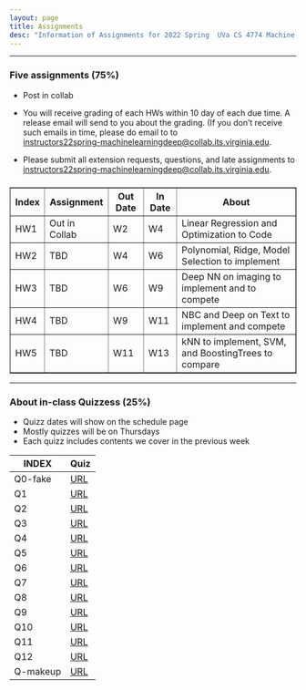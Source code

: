 ```yaml
---
layout: page
title: Assignments
desc: "Information of Assignments for 2022 Spring  UVa CS 4774 Machine Learning"
---
```


<hr>

### Five assignments (75%)
+ Post in collab 
+ You will receive grading of each HWs within 10 day of each due time. A release email will send to you about the grading. (If you don’t receive such emails in time, please do email to to <br>
[instructors22spring-machinelearningdeep@collab.its.virginia.edu](mailto:instructors22spring-machinelearningdeep@collab.its.virginia.edu).

+ Please submit all extension requests, questions, and late assignments  to <br>
[instructors22spring-machinelearningdeep@collab.its.virginia.edu](mailto:instructors22spring-machinelearningdeep@collab.its.virginia.edu).
 

<table id="datatab3" summary="Five Assignments" border="1">
<tr>
 <h3><b>
  <th>Index</th>
  <th>Assignment</th>
  <th>Out Date</th>
  <th>In Date</th>
  <th>About</th>
  </b>
  </h3>
</tr>
<tr>
  <td>HW1</td>
  <td>Out in Collab </td>
  <td>W2</td>
  <td>W4</td>
  <td>Linear Regression and  Optimization to Code</td>
</tr>
<tr>
  <td>HW2</td>
  <td>TBD</td>
  <td>W4</td>
  <td>W6</td>
  <td>Polynomial, Ridge, Model Selection to implement</td>
</tr>
<tr>
  <td>HW3</td>
  <td>TBD</td>
  <td>W6</td>
  <td>W9</td>
  <td>Deep NN on imaging to implement and to compete  </td>
</tr>
<tr>
  <td>HW4</td>
  <td>TBD</td>
  <td>W9</td>
  <td>W11</td>
  <td>NBC and Deep on Text to implement and compete</td>
</tr>
<tr>
  <td>HW5</td>
  <td>TBD</td>
  <td>W11</td>
  <td>W13</td>
  <td> kNN to implement, SVM, and BoostingTrees to compare</td>
</tr>
</table>

<hr>

### About in-class Quizzess (25%)
+ Quizz dates will show on the schedule page
+ Mostly quizzes will be on Thursdays
+ Each quizz includes contents we cover in the previous week


|INDEX     | Quiz |
|------|----------------------------|
| Q0-fake   | [URL]() |
| Q1   | [URL]() |
| Q2   | [URL]() |
| Q3   | [URL]() |
| Q4   | [URL]() |
| Q5   | [URL]() |
| Q6   | [URL]() |
| Q7   | [URL]() |
| Q8   | [URL]() |
| Q9   | [URL]() |
| Q10   | [URL]() |
| Q11   | [URL]() |
| Q12   | [URL]() |
| Q-makeup   | [URL]() |



